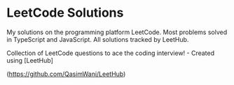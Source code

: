 # LeetCode Solutions

My solutions on the programming platform LeetCode. Most problems solved in TypeScript and JavaScript. All solutions tracked by LeetHub.

Collection of LeetCode questions to ace the coding interview! - Created using [LeetHub]

(https://github.com/QasimWani/LeetHub)
